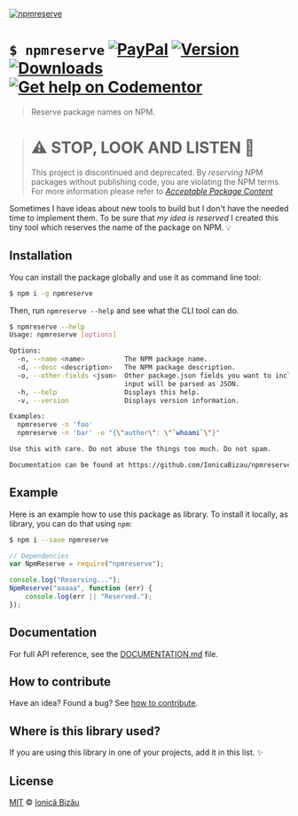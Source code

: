 [![npmreserve](http://i.imgur.com/67mKyws.png)](#)

# `$ npmreserve` [![PayPal](https://img.shields.io/badge/%24-paypal-f39c12.svg)][paypal-donations] [![Version](https://img.shields.io/npm/v/npmreserve.svg)](https://www.npmjs.com/package/npmreserve) [![Downloads](https://img.shields.io/npm/dt/npmreserve.svg)](https://www.npmjs.com/package/npmreserve) [![Get help on Codementor](https://cdn.codementor.io/badges/get_help_github.svg)](https://www.codementor.io/johnnyb?utm_source=github&utm_medium=button&utm_term=johnnyb&utm_campaign=github)

> Reserve package names on NPM.

> # :warning: STOP, LOOK AND LISTEN :construction:
> This project is discontinued and deprecated. By *reserving* NPM packages
> without publishing code, you are violating the NPM terms. For more information
> please refer to [*Acceptable Package Content*](https://docs.npmjs.com/policies/conduct#acceptable-package-content)

Sometimes I have ideas about new tools to build but I don't have the needed
time to implement them. To be sure that *my idea is reserved* I created this
tiny tool which reserves the name of the package on NPM. :bulb:

## Installation

You can install the package globally and use it as command line tool:

```sh
$ npm i -g npmreserve
```

Then, run `npmreserve --help` and see what the CLI tool can do.

```sh
$ npmreserve --help
Usage: npmreserve [options]

Options:
  -n, --name <name>          The NPM package name.                             
  -d, --desc <description>   The NPM package description.                      
  -o, --other-fields <json>  Other package.json fields you want to include. The
                             input will be parsed as JSON.                     
  -h, --help                 Displays this help.                               
  -v, --version              Displays version information.                     

Examples:
  npmreserve -n 'foo'
  npmreserve -n 'bar' -o "{\"author\": \"`whoami`\"}"

Use this with care. Do not abuse the things too much. Do not spam.

Documentation can be found at https://github.com/IonicaBizau/npmreserve
```

## Example

Here is an example how to use this package as library. To install it locally, as library, you can do that using `npm`:

```sh
$ npm i --save npmreserve
```

```js
// Dependencies
var NpmReserve = require("npmreserve");

console.log("Reserving...");
NpmReserve("aaaaa", function (err) {
    console.log(err || "Reserved.");
});
```

## Documentation

For full API reference, see the [DOCUMENTATION.md][docs] file.

## How to contribute
Have an idea? Found a bug? See [how to contribute][contributing].

## Where is this library used?
If you are using this library in one of your projects, add it in this list. :sparkles:

## License

[MIT][license] © [Ionică Bizău][website]

[paypal-donations]: https://www.paypal.com/cgi-bin/webscr?cmd=_s-xclick&hosted_button_id=RVXDDLKKLQRJW
[donate-now]: http://i.imgur.com/6cMbHOC.png

[license]: http://showalicense.com/?fullname=Ionic%C4%83%20Biz%C4%83u%20%3Cbizauionica%40gmail.com%3E%20(http%3A%2F%2Fionicabizau.net)&year=2015#license-mit
[website]: http://ionicabizau.net
[contributing]: /CONTRIBUTING.md
[docs]: /DOCUMENTATION.md